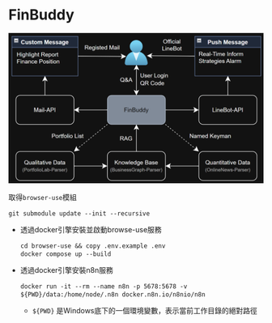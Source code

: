 # FinBuddy

![](https://github.com/MarkovChenITRI/FinBuddy/blob/main/assets/images/FinBuddy_Framework.png)


取得`browser-use`模組
```
git submodule update --init --recursive
```

* 透過docker引擎安裝並啟動browse-use服務
    ```
    cd browser-use && copy .env.example .env
    docker compose up --build
    ```
    
* 透過docker引擎安裝n8n服務
    ```
    docker run -it --rm --name n8n -p 5678:5678 -v ${PWD}/data:/home/node/.n8n docker.n8n.io/n8nio/n8n
    ```
    * `${PWD}` 是Windows底下的一個環境變數，表示當前工作目錄的絕對路徑
